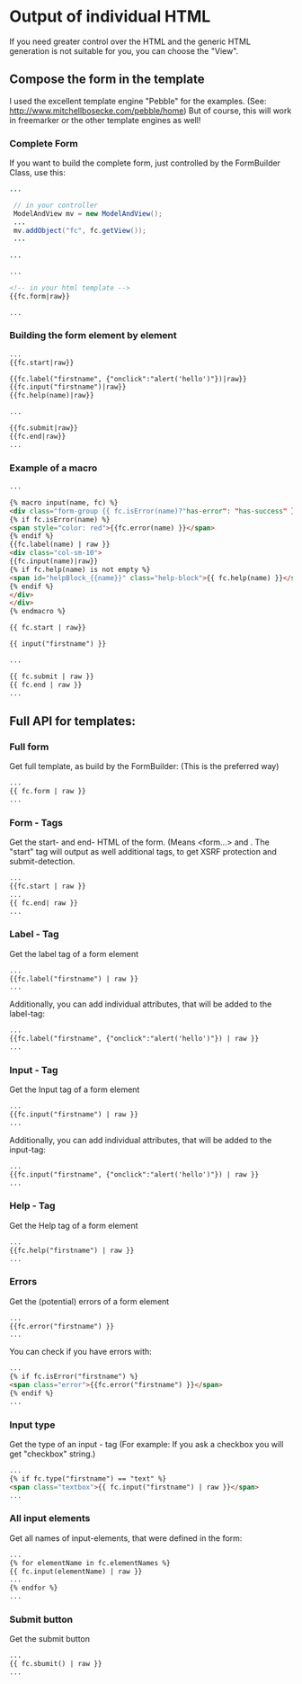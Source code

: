 # Output of individual HTML

If you need greater control over the HTML and the generic HTML generation is not suitable for you, you can choose the "View".  


## Compose the form in the template

I used the excellent template engine "Pebble" for the examples. (See: http://www.mitchellbosecke.com/pebble/home)
But of course, this will work in freemarker or the other template engines as well!

### Complete Form

If you want to build the complete form, just controlled by the FormBuilder Class, use this:

```java
...

 // in your controller
 ModelAndView mv = new ModelAndView();
 ...
 mv.addObject("fc", fc.getView());
 ...
 
...
```



```html
...

<!-- in your html template -->
{{fc.form|raw}}

...
```

### Building the form element by element


```html
...
{{fc.start|raw}}

{{fc.label("firstname", {"onclick":"alert('hello')"})|raw}}
{{fc.input("firstname")|raw}}
{{fc.help(name)|raw}}

...

{{fc.submit|raw}}
{{fc.end|raw}}
...
```


### Example of a macro

```html
...

{% macro input(name, fc) %}
<div class="form-group {{ fc.isError(name)?"has-error": "has-success" }} ">
{% if fc.isError(name) %}
<span style="color: red">{{fc.error(name) }}</span>
{% endif %}
{{fc.label(name) | raw }}
<div class="col-sm-10">
{{fc.input(name)|raw}}
{% if fc.help(name) is not empty %}
<span id="helpBlock_{{name}}" class="help-block">{{ fc.help(name) }}</span>
{% endif %}
</div>
</div>
{% endmacro %}

{{ fc.start | raw}}

{{ input("firstname") }}

...

{{ fc.submit | raw }}
{{ fc.end | raw }}
...
```

## Full API for templates:

### Full form

Get full template, as build by the FormBuilder:
(This is the preferred way)

```html
...
{{ fc.form | raw }}
...
```

### Form - Tags

Get the start- and end- HTML of the form. (Means <form...>  and </form>. The "start" tag will output as well additional tags, to get XSRF protection and submit-detection.

```html
...
{{fc.start | raw }}
...
{{ fc.end| raw }}
...
```

### Label - Tag

Get the label tag of a form element

```html
...
{{fc.label("firstname") | raw }}
...
```

Additionally, you can add individual attributes, that will be added to the label-tag:

```html
...
{{fc.label("firstname", {"onclick":"alert('hello')"}) | raw }}
...
```

### Input - Tag

Get the Input tag of a form element

```html
...
{{fc.input("firstname") | raw }}
...
```

Additionally, you can add individual attributes, that will be added to the input-tag:

```html
...
{{fc.input("firstname", {"onclick":"alert('hello')"}) | raw }}
...
```

### Help - Tag

Get the Help tag of a form element

```html
...
{{fc.help("firstname") | raw }}
...
```

### Errors

Get the (potential) errors of a form element

```html
...
{{fc.error("firstname") }}
...
```

You can check if you have errors with:

```html
...
{% if fc.isError("firstname") %}
<span class="error">{{fc.error("firstname") }}</span>
{% endif %}
...
```

### Input type

Get the type of an input - tag (For example: If you ask a checkbox you will get "checkbox" string.)

```html
...
{% if fc.type("firstname") == "text" %}
<span class="textbox">{{ fc.input("firstname") | raw }}</span> 
...
```

### All input elements

Get all names of input-elements, that were defined in the form:

```html
...
{% for elementName in fc.elementNames %}
{{ fc.input(elementName) | raw }}
...
{% endfor %} 
...
```

### Submit button

Get the submit button

```html
...
{{ fc.sbumit() | raw }} 
...
```

